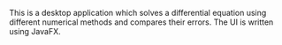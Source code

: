 This is a desktop application which solves a differential equation using different numerical methods and compares their errors.
The UI is written using JavaFX.
